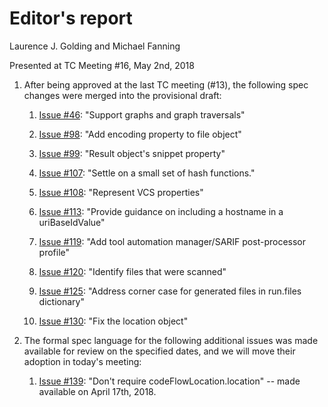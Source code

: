 # Editor's report

Laurence J. Golding and Michael Fanning

Presented at TC Meeting #16, May 2nd, 2018

1. After being approved at the last TC meeting (#13), the following spec changes were merged into the provisional draft:

    1. [Issue #46](https://github.com/oasis-tcs/sarif-spec/issues/46): "Support graphs and graph traversals"

    1. [Issue #98](https://github.com/oasis-tcs/sarif-spec/issues/98): "Add encoding property to file object"

    1. [Issue #99](https://github.com/oasis-tcs/sarif-spec/issues/99): "Result object's snippet property"

    1. [Issue #107](https://github.com/oasis-tcs/sarif-spec/issues/107): "Settle on a small set of hash functions."

    1. [Issue #108](https://github.com/oasis-tcs/sarif-spec/issues/108): "Represent VCS properties"

    1. [Issue #113](https://github.com/oasis-tcs/sarif-spec/issues/113): "Provide guidance on including a hostname in a uriBaseIdValue"

    1. [Issue #119](https://github.com/oasis-tcs/sarif-spec/issues/119): "Add tool automation manager/SARIF post-processor profile"

    1. [Issue #120](https://github.com/oasis-tcs/sarif-spec/issues/120): "Identify files that were scanned"

    1. [Issue #125](https://github.com/oasis-tcs/sarif-spec/issues/125): "Address corner case for generated files in run.files dictionary"

    1. [Issue #130](https://github.com/oasis-tcs/sarif-spec/issues/130): "Fix the location object"

1. The formal spec language for the following additional issues was made available for review on the specified dates, and we will move their adoption in today's meeting:

    1. [Issue #139](https://github.com/oasis-tcs/sarif-spec/issues/130): "Don't require codeFlowLocation.location" -- made available on April 17th, 2018.
